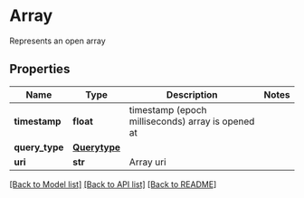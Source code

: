# Array

Represents an open array

## Properties
Name | Type | Description | Notes
------------ | ------------- | ------------- | -------------
**timestamp** | **float** | timestamp (epoch milliseconds) array is opened at | 
**query_type** | [**Querytype**](Querytype.md) |  | 
**uri** | **str** | Array uri | 

[[Back to Model list]](../README.md#documentation-for-models) [[Back to API list]](../README.md#documentation-for-api-endpoints) [[Back to README]](../README.md)


